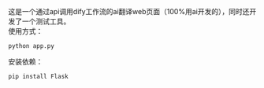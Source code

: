 这是一个通过api调用dify工作流的ai翻译web页面（100%用ai开发的），同时还开发了一个测试工具。</br>
使用方式：
   ```
   python app.py
   ```
安装依赖：
   ```
   pip install Flask
   ```
